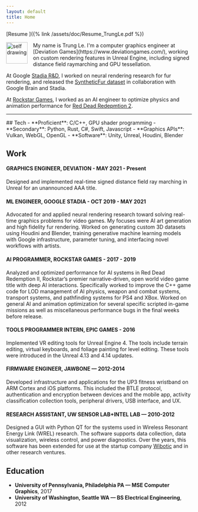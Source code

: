 ```yaml
---
layout: default
title: Home
---
```


[<i class="fas fa-envelope fa-lg icon"></i>](mailto:trungtuanle90@gmail.com)
[<i class="fab fa-linkedin fa-lg icon"></i>](https://www.linkedin.com/in/trungtuanle/)
[<i class="fab fa-github fa-lg icon"></i>](https://github.com/trungtle)
[Resume <i class="fas fa-download fa-lg icon"></i>]({% link /assets/doc/Resume_TrungLe.pdf %})

<img width=58px src="{% link /assets/images/self_drawing.jpg %}" alt="self drawing" style="float: left; margin: 0px 15px 0px 0px;">
My name is Trung Le. I'm a computer graphics engineer at [Deviation Games](https://www.deviationgames.com/), working on custom rendering features in Unreal Engine, including signed distance field raymarching and GPU tessellation.

At Google [Stadia R&D](https://stadia.dev/), I worked on neural rendering research for fur rendering, and   released the [SyntheticFur dataset](https://github.com/google-research-datasets/synthetic-fur) in collaboration with Google Brain and Stadia.

At [Rockstar Games](https://www.rockstargames.com/), I worked as an AI engineer to optimize physics and animation performance for [Red Dead Redepmtion 2](https://www.rockstargames.com/reddeadredemption2/).



<hr/>
## Tech
- **Proficient**: C/C++, GPU shader programming
- **Secondary**: Python, Rust, C#, Swift, Javascript
- **Graphics APIs**: Vulkan, WebGL, OpenGL
- **Software**: Unity, Unreal, Houdini, Blender

## Work
#### GRAPHICS ENGINEER, DEVIATION - MAY 2021 - Present
Designed and implemented real-time signed distance field ray marching in Unreal for an unannounced AAA title.

#### ML ENGINEER, GOOGLE STADIA - OCT 2019 - MAY 2021

Advocated for and applied neural rendering research toward solving real-time graphics problems for video games. My focuses were AI art generation and high fidelity fur rendering. Worked on generating custom 3D datasets using Houdini and Blender, training generative machine learning models with Google infrastructure, parameter tuning, and interfacing novel workflows with artists.

#### AI PROGRAMMER, ROCKSTAR GAMES - 2017 - 2019

Analyzed and optimized performance for AI systems in Red Dead Redemption II, Rockstar’s premier narrative-driven, open world video game title with deep AI interactions.  Specifically worked to improve  the C++ game code for LOD management of AI physics, weapon and combat systems, transport systems, and pathfinding systems for PS4 and XBox. Worked on general AI and animation optimization for several specific scripted in-game missions as well as miscellaneous performance bugs in the final weeks before release.

#### TOOLS PROGRAMMER INTERN, EPIC GAMES - 2016

Implemented VR editing tools for Unreal Engine 4. The tools include terrain editing, virtual keyboards, and foliage painting for level editing. These tools were introduced in the Unreal 4.13 and 4.14 updates.

#### FIRMWARE ENGINEER, JAWBONE — 2012-2014

Developed infrastructure and applications for the UP3 fitness wristband on ARM Cortex and iOS platforms. This included the BTLE protocol, authentication and encryption between devices and the mobile app, activity classification collection tools, peripheral drivers, USB interface, and UX.

#### RESEARCH ASSISTANT, UW SENSOR LAB+INTEL LAB — 2010-2012

Designed a GUI with Python QT for the systems used in Wireless Resonant Energy Link (WREL) research. The software supports data collection, data visualization, wireless control, and power diagnostics. Over the years, this software has been extended for use at the startup company [Wibotic](https://www.wibotic.com/) and in other research ventures.

## Education

- **University of Pennsylvania, Philadelphia PA — MSE Computer Graphics**, 2017
- **University of Washington, Seattle WA — BS Electrical Engineering**, 2012




